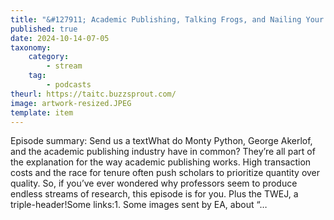 ```yaml
---
title: "&#127911; Academic Publishing, Talking Frogs, and Nailing Your Head to the Floor"
published: true
date: 2024-10-14-07-05
taxonomy:
    category:
        - stream
    tag:
        - podcasts
theurl: https://taitc.buzzsprout.com/
image: artwork-resized.JPEG
template: item
---
```


Episode summary: Send us a textWhat do Monty Python, George Akerlof, and the academic publishing industry have in common? They&rsquo;re all part of the explanation for the way academic publishing works. High transaction costs and the race for tenure often push scholars to prioritize quantity over quality. So, if you&rsquo;ve ever wondered why professors seem to produce endless streams of research, this episode is for you. Plus the TWEJ, a triple-header!Some links:1. Some images sent by EA, about &ldquo;&hellip;
